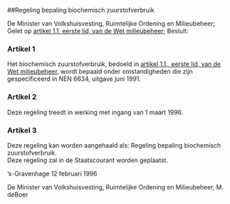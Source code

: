 <meta http-equiv='Content-Type' content='text/html; charset=utf-8' />

##Regeling bepaling biochemisch zuurstofverbruik

De Minister van Volkshuisvesting, Ruimtelijke Ordening en Milieubeheer;  
Gelet op [artikel 1.1, eerste lid, van de Wet milieubeheer](../../../../../../wet/wet/milieubeheer/BWBR0003245/README.md);
Besluit:    

### Artikel  1  

Het biochemisch zuurstofverbruik, bedoeld in [artikel 1.1., eerste lid, van de Wet milieubeheer](../../../../../../wet/wet/milieubeheer/BWBR0003245/README.md), wordt bepaald onder omstandigheden die zijn gespecificeerd in NEN 6634, uitgave juni 1991.  

### Artikel  2  

Deze regeling treedt in werking met ingang van 1 maart 1996.  

### Artikel  3  

Deze regeling kan worden aangehaald als: Regeling bepaling biochemisch zuurstofverbruik.  
Deze regeling zal in de Staatscourant worden geplaatst.   

’s-Gravenhage 
12 februari 1996    

De 
Minister van Volkshuisvesting, Ruimtelijke Ordening en Milieubeheer, 
M. deBoer    
